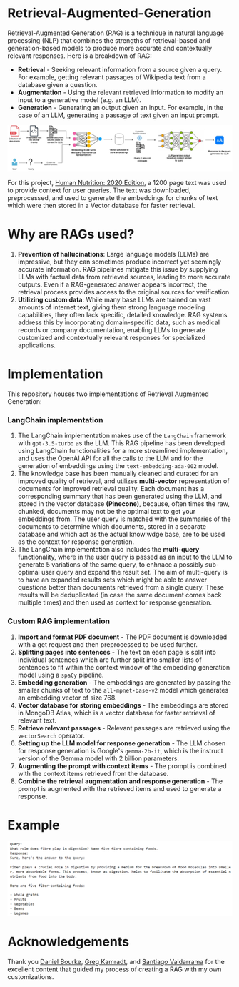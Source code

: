 # Retrieval-Augmented-Generation

Retrieval-Augmented Generation (RAG) is a technique in natural language processing (NLP) that combines the strengths of retrieval-based and generation-based models to produce more accurate and contextually relevant responses. Here is a breakdown of RAG:
* **Retrieval** - Seeking relevant information from a source given a query. For example, getting relevant passages of Wikipedia text from a database given a question.
* **Augmentation** - Using the relevant retrieved information to modify an input to a generative model (e.g. an LLM).
* **Generation** - Generating an output given an input. For example, in the case of an LLM, generating a passage of text given an input prompt.

![RAG work flow](https://github.com/patilurjit/Retrieval-Augmented-Generation/blob/main/images/RAG%20Flow.jpg)

For this project, [Human Nutrition: 2020 Edition](https://pressbooks.oer.hawaii.edu/humannutrition2/), a 1200 page text was used to provide context for user queries. The text was downloaded, preprocessed, and used to generate the embeddings for chunks of text which were then stored in a Vector database for faster retrieval.

# Why are RAGs used?
1. **Prevention of hallucinations**: Large language models (LLMs) are impressive, but they can sometimes produce incorrect yet seemingly accurate information. RAG pipelines mitigate this issue by supplying LLMs with factual data from retrieved sources, leading to more accurate outputs. Even if a RAG-generated answer appears incorrect, the retrieval process provides access to the original sources for verification.
2. **Utilizing custom data**: While many base LLMs are trained on vast amounts of internet text, giving them strong language modeling capabilities, they often lack specific, detailed knowledge. RAG systems address this by incorporating domain-specific data, such as medical records or company documentation, enabling LLMs to generate customized and contextually relevant responses for specialized applications.

# Implementation
This repository houses two implementations of Retrieval Augmented Generation:  
### LangChain implementation  
1. The LangChain implementation makes use of the `LangChain` framework with `gpt-3.5-turbo` as the LLM. This RAG pipeline has been developed using LangChain functionalities for a more streamlined implementation, and uses the OpenAI API for all the calls to the LLM and for the generation of embeddings using the `text-embedding-ada-002` model.
2. The knowledge base has been manually cleaned and curated for an improved quality of retrieval, and utilizes **multi-vector** representation of documents for improved retrieval quality. Each document has a corresponding summary that has been generated using the LLM, and stored in the vector database **(Pinecone)**, because, often times the raw, chunked, documents may not be the optimal text to get your embeddings from. The user query is matched with the summaries of the documents to determine which documents, stored in a separate database and which act as the actual knowlwdge base, are to be used as the context for response generation.
3. The LangChain implementation also includes the **multi-query** functionality, where in the user query is passed as an input to the LLM to generate 5 variations of the same query, to enhnace a possibly sub-optimal user query and expand the result set. The aim of multi-query is to have an expanded results sets which might be able to answer questions better than documents retrieved from a single query. These results will be deduplicated (in case the same document comes back multiple times) and then used as context for response generation.

### Custom RAG implementation
1. **Import and format PDF document** - The PDF document is downloaded with a get request and then preprocessed to be used further.
2. **Splitting pages into sentences** - The text on each page is split into individual sentences which are further split into smaller lists of sentences to fit within the context window of the embedding generation model using a `spaCy` pipeline.
3. **Embedding generation** - The embeddings are generated by passing the smaller chunks of text to the `all-mpnet-base-v2` model which generates an embedding vector of size 768.
4. **Vector database for storing embeddings** - The embeddings are stored in MongoDB Atlas, which is a vector database for faster retrieval of relevant text.
5. **Retrieve relevant passages** - Relevant passages are retrieved using the `vectorSearch` operator.
6. **Setting up the LLM model for response generation** - The LLM chosen for response generation is Google's `gemma-2b-it`, which is the instruct version of the Gemma model with 2 billion parameters.
7. **Augmenting the prompt with context items** - The prompt is combined with the context items retrieved from the database.
8. **Combine the retrieval augmentation and response generation** - The prompt is augmented with the retrieved items and used to generate a response.

# Example
![Example 1](https://github.com/patilurjit/Retrieval-Augmented-Generation/blob/main/images/Example%201.png)

# Acknowledgements
Thank you [Daniel Bourke](https://www.youtube.com/@mrdbourke), [Greg Kamradt](https://community.fullstackretrieval.com/), and [Santiago Valdarrama](https://www.youtube.com/@underfitted) for the excellent content that guided my process of creating a RAG with my own customizations.
